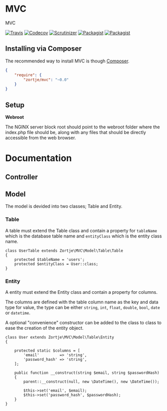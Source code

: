 # MVC

MVC

[![Travis](https://img.shields.io/travis/zortje/mvc.svg?style=flat)](https://travis-ci.org/zortje/mvc) [![Codecov](https://img.shields.io/codecov/c/github/zortje/mvc.svg)](https://codecov.io/github/zortje/mvc) [![Scrutinizer](https://img.shields.io/scrutinizer/g/zortje/mvc.svg?style=flat)](https://scrutinizer-ci.com/g/zortje/mvc/?branch=master) [![Packagist](https://img.shields.io/packagist/v/zortje/mvc.svg?style=flat)](https://packagist.org/packages/zortje/mvc) [![Packagist](https://img.shields.io/packagist/dt/zortje/mvc.svg?style=flat)](https://packagist.org/packages/zortje/mvc)

## Installing via Composer

The recommended way to install MVC is though [Composer](https://getcomposer.org/).

```JSON
{
    "require": {
        "zortje/mvc": "~0.0"
    }
}
```

## Setup

**Webroot**

The NGINX server block root should point to the webroot folder where the index.php file should be, along with any files that should be directly accessible from the web browser.

# Documentation

## Controller

## Model
The model is devided into two classes; Table and Entity.

### Table
A table must extend the Table class and contain a property for `tableName` which is the database table name and `entityClass` which is the entity class name.

	class UserTable extends Zortje\MVC\Model\Table\Table
    {
        protected $tableName = 'users';
        protected $entityClass = User::class;
    }

### Entity
A entity must extend the Entity class and contain a property for columns.

The columns are defined with the table column name as the key and data type for value, the type can be either `string`, `int`, `float`, `double`, `bool`, `date` or `datetime`.

A optional "convenience" constructor can be added to the class to class to ease the creation of the entity object.

	class User extends Zortje\MVC\Model\Table\Entity
    {

        protected static $columns = [
            'email'         => 'string',
            'password_hash' => 'string',
        ];

        public function __construct(string $email, string $passwordHash)
        {
            parent::__construct(null, new \DateTime(), new \DateTime());

            $this->set('email', $email);
            $this->set('password_hash', $passwordHash);
        }
    }
